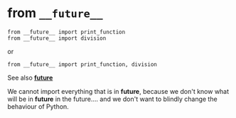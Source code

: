 # from `__future__`

```
from __future__ import print_function
from __future__ import division
```

or


```
from __future__ import print_function, division
```

See also [__future__](http://docs.python.org/library/__future__.html)




We cannot import everything that is in __future__, because we don't know what will be in __future__ in the future....
and we don't want to blindly change the behaviour of Python.



